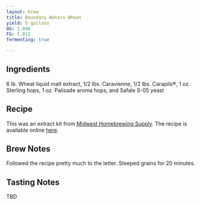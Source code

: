 ```yaml
---
layout: brew
title: Boundary Waters Wheat
yield: 5 gallons
OG: 1.046
FG: 1.012
fermenting: true

---
```


## Ingredients
6 lb. Wheat liquid malt extract, 1/2 lbs. Caravienne, 1/2 lbs. Carapils®, 1 oz. Sterling hops, 1 oz. Palisade aroma hops, and Safale S-05 yeast

## Recipe
This was an extract kit from [Midwest Homebrewing Supply](http://www.midwestsupplies.com/boundary-waters-wheat-beer-extract-beer-kit).  The recipe is available online [here](http://www.midwestsupplies.com/downloads/dl/file/id/25/product/7751/boundary_waters_wheat.pdf).

## Brew Notes
Followed the recipe pretty much to the letter. Steeped grains for 20 minutes.

## Tasting Notes
TBD
